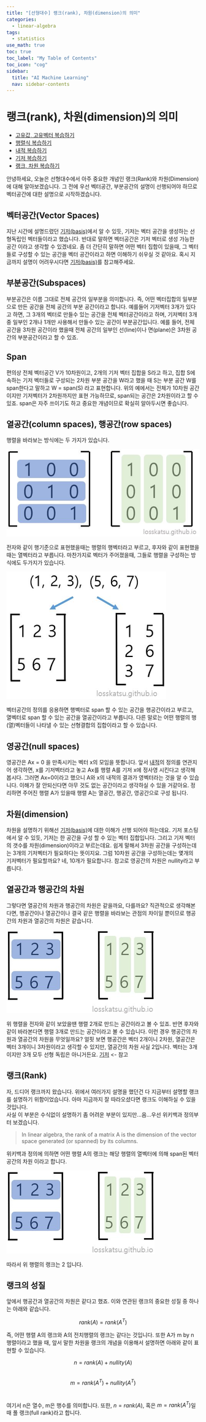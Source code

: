 ```yaml
---
title: "[선형대수] 랭크(rank), 차원(dimension)의 의미" 
categories:
  - linear-algebra
tags:
  - statistics
use_math: true
toc: true
toc_label: "My Table of Contents"
toc_icon: "cog"
sidebar:
  title: "AI Machine Learning"
  nav: sidebar-contents
---
```


# 랭크(rank), 차원(dimension)의 의미

* [고유값, 고유벡터 복습하기](https://losskatsu.github.io/linear-algebra/eigen/)
* [행렬식 복습하기](https://losskatsu.github.io/linear-algebra/determinant/)
* [내적 복습하기](https://losskatsu.github.io/linear-algebra/innerproduct/)
* [기저 복습하기](https://losskatsu.github.io/linear-algebra/basis/)
* [랭크, 차원 복습하기](https://losskatsu.github.io/linear-algebra/rank-dim/)


안녕하세요, 오늘은 선형대수에서 아주 중요한 개념인 랭크(Rank)와 차원(Dimension)에 대해 알아보겠습니다. 
그 전에 우선 벡터공간, 부분공간의 설명이 선행되어야 하므로 벡터공간에 대한 설명으로 시작하겠습니다.

## 벡터공간(Vector Spaces)

지난 시간에 설명드렸던 [기저(basis)](https://losskatsu.github.io/linear-algebra/basis/)에서 알 수 있듯, 
기저는 벡터 공간을 생성하는 선형독립인 벡터들이라고 했습니다. 
반대로 말하면 벡터공간은 기저 벡터로 생성 가능한 공간 이라고 생각할 수 있겠네요. 
좀 더 간단히 말하면 어떤 벡터 집합이 있을때, 그 벡터들로 구성할 수 있는 공간을 벡터 공간이라고 하면 이해하기 쉬우실 것 같아요. 
혹시 지금까지 설명이 어려우시다면 [기저(basis)](https://losskatsu.github.io/linear-algebra/basis/)를 참고해주세요.

## 부분공간(Subspaces)

부분공간은 이름 그대로 전체 공간의 일부분을 의미합니다. 
즉, 어떤 벡터집합의 일부분으로 만든 공간을 전체 공간의 부분 공간이라고 합니다. 
예를들어 기저벡터 3개가 있다고 하면, 그 3개의 벡터로 만들수 있는 공간을 전체 벡터공간이라고 하며,
기저벡터 3개 중 일부인 2개나 1개만 사용해서 만들수 있는 공간이 부분공간입니다. 
예를 들어, 전체 공간을 3차원 공간이라 했을때 전체 공간의 일부인 선(line)이나 면(plane)은 3차원 공간의 부분공간이라고 할 수 있죠. 

## Span

편의상 전체 벡터공간 V가 10차원이고, 2개의 기저 벡터 집합을 S라고 하고, 
집합 S에 속하는 기저 벡터들로 구성되는 2차원 부분 공간을 W라고 했을 때 
S는 부분 공간 W를 span한다고 말하고 W = span(S) 라고 표현합니다. 
위의 예에서는 전체가 10차원 공간이지만 기저벡터가 2차원까지만 표현 가능하므로, 
span되는 공간은 2차원이라고 할 수 있죠. 
span은 자주 쓰이기도 하고 중요한 개념이므로 확실히 알아두시면 좋습니다.

## 열공간(column spaces), 행공간(row spaces)

행렬을 바라보는 방식에는 두 가지가 있습니다. 

![figure01](/assets/images/rank/rank01.JPG)

전자와 같이 행기준으로 표현했을때는 행렬의 행벡터라고 부르고, 후자와 같이 표현했을때는 열벡터라고 부릅니다. 
마찬가지로 벡터가 주어졌을때, 그들로 행렬을 구성하는 방식에도 두가지가 있습니다. 

![figure02](/assets/images/rank/rank02.JPG)

벡터공간의 정의를 응용하면 행벡터로 span 할 수 있는 공간을 행공간이라고 부르고, 
열벡터로 span 할 수 있는 공간을 열공간이라고 부릅니다. 
다른 말로는 어떤 행렬의 행(열)벡터들이 나타낼 수 있는 선형결합의 집합이라고 할 수 있습니다.


## 영공간(null spaces)

영공간은 Ax = 0 을 만족시키는 벡터 x의 모임을 뜻합니다. 
앞서 [내적](https://losskatsu.github.io/linear-algebra/innerproduct/)의 정의를 연관지어 생각하면, x를 기저벡터라고 놓고 
Ax를 행렬 A를 기저 x에 정사영 시킨다고 생각해 봅시다. 
그러면 Ax=0이라고 했으니 A와 x의 내적의 결과가 영벡터라는 것을 알 수 있습니다. 
이해가 잘 안되신다면 아무 것도 없는 공간이라고 생각하실 수 있을 거같아요. 
정리하면 주어진 행렬 A가 있을때 행렬 A는 열공간, 행공간, 영공간으로 구성 됩니다.


## 차원(dimension)

차원을 설명하기 위해선 [기저(basis)](https://losskatsu.github.io/linear-algebra/basis/)에 대한 이해가 선행 되어야 하는데요. 
기저 포스팅에서 알 수 있듯, 기저는 한 공간을 구성 할 수 있는 벡터 집합입니다. 
그리고 기저 벡터의 갯수를 차원(dimension)이라고 부르는데요. 
쉽게 말해서 3차원 공간을 구성하는데는 3개의 기저벡터가 필요하다는 뜻이지요. 
그럼 10차원 공간을 구성하는데는 몇개의 기저벡터가 필요할까요? 네, 10개가 필요합니다. 
참고로 영공간의 차원은 nullity라고 부릅니다.

## 열공간과 행공간의 차원

그렇다면 열공간의 차원과 행공간의 차원은 같을까요, 다를까요?
직관적으로 생각해본다면, 행공간이나 열공간이나 결국 같은 행렬을 바라보는 관점의 차이일 뿐이므로 
행공간의 차원과 열공간의 차원은 같습니다.

![figure03](/assets/images/rank/rank03.JPG)

위 행렬을 전자와 같이 보았을땐 행렬 2개로 만드는 공간이라고 볼 수 있죠. 
반면 후자와 같이 바라본다면 행렬 3개로 만드는 공간이라고 볼 수 있습니다. 
이런 경우 행공간의 차원과 열공간의 차원을 무엇일까요?
얼핏 보면 행공간은 벡터 2개이니 2차원, 열공간은 벡터 3개이니 3차원이라고 생각할 수 있지만, 
열공간의 차원 사실 2입니다. 벡터는 3개이지만 3개 모두 선형 독립은 아니거든요. 
[기저](https://losskatsu.github.io/linear-algebra/basis/) <- 참고


## 랭크(Rank)

자, 드디어 랭크까지 왔습니다. 
위에서 여러가지 설명을 했던건 다 지금부터 설명할 랭크를 설명하기 위함이었습니다. 
아마 지금까지 잘 따라오셨다면 랭크도 이해하실 수 있을 것입니다.  
사실 이 부분은 수식없이 설명하기 좀 어려운 부분이 있지만...음...우선 위키백과 정의부터 보겠습니다.

> In linear algebra, the rank of a matrix A is the dimension of the vector space generated (or spanned) by its columns.

위키백과 정의에 의하면 어떤 행렬 A의 랭크는 해당 행렬의 열벡터에 의해 span된 벡터공간의 차원 이라고 합니다. 

![figure04](/assets/images/rank/rank03.JPG)

따라서 위 행렬의 랭크는 2 입니다.

## 랭크의 성질 

앞에서 행공간과 열공간의 차원은 같다고 했죠. 
이와 연관된 랭크의 중요한 성질 중 하나는 아래와 같습니다.

$$ rank(A) = rank(A^{T}) $$

즉, 어떤 행렬 A의 랭크와 A의 전치행렬의 랭크는 같다는 것입니다.
또한 A가 m by n 행렬이라고 했을 때, 앞서 말한 차원을 랭크의 개념을 이용해서 설명하면 아래와 같이 표현할 수 있습니다.
<br />

$$ n = rank(A) + nullity(A) $$
<br />
$$ m = rank(A^{T}) + nullity(A^{T}) $$
<br />

여기서 n은 열수, m은 행수를 의미합니다.
또한, $n = rank(A)$, 혹은 $m = rank(A^{T})$일때 풀 랭크(full rank)라고 합니다. 

